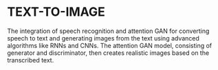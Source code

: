 # TEXT-TO-IMAGE
The integration of speech recognition and attention GAN for converting speech to text and generating images from the text using advanced algorithms like RNNs and CNNs. The attention GAN model, consisting of generator and discriminator, then creates realistic images based on the transcribed text.
